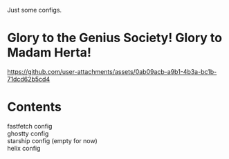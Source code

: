 Just some configs.

# Glory to the Genius Society! Glory to Madam Herta!

https://github.com/user-attachments/assets/0ab09acb-a9b1-4b3a-bc1b-71dcd62b5cd4

# Contents

fastfetch config<br/>
ghostty config<br/>
starship config (empty for now)<br/>
helix config

